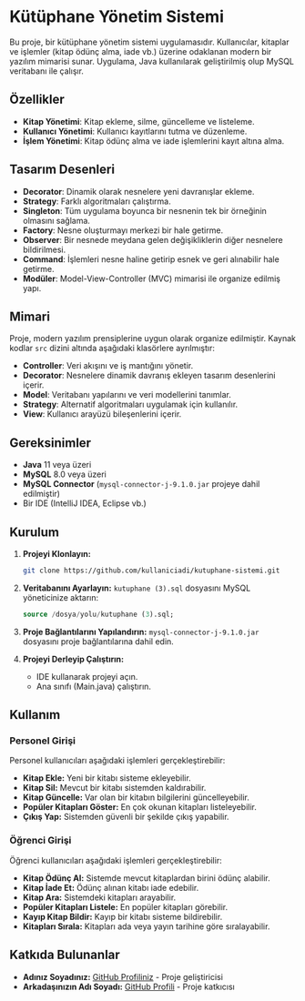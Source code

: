 # Kütüphane Yönetim Sistemi

Bu proje, bir kütüphane yönetim sistemi uygulamasıdır. Kullanıcılar, kitaplar ve işlemler (kitap ödünç alma, iade vb.) üzerine odaklanan modern bir yazılım mimarisi sunar. Uygulama, Java kullanılarak geliştirilmiş olup MySQL veritabanı ile çalışır.

## Özellikler

- **Kitap Yönetimi**: Kitap ekleme, silme, güncelleme ve listeleme.
- **Kullanıcı Yönetimi**: Kullanıcı kayıtlarını tutma ve düzenleme.
- **İşlem Yönetimi**: Kitap ödünç alma ve iade işlemlerini kayıt altına alma.

## Tasarım Desenleri

- **Decorator**: Dinamik olarak nesnelere yeni davranışlar ekleme.
- **Strategy**: Farklı algoritmaları çalıştırma.
- **Singleton**: Tüm uygulama boyunca bir nesnenin tek bir örneğinin olmasını sağlama.
- **Factory**: Nesne oluşturmayı merkezi bir hale getirme.
- **Observer**: Bir nesnede meydana gelen değişikliklerin diğer nesnelere bildirilmesi.
- **Command**: İşlemleri nesne haline getirip esnek ve geri alınabilir hale getirme.
- **Modüler**: Model-View-Controller (MVC) mimarisi ile organize edilmiş yapı.

## Mimari

Proje, modern yazılım prensiplerine uygun olarak organize edilmiştir. Kaynak kodlar `src` dizini altında aşağıdaki klasörlere ayrılmıştır:

- **Controller**: Veri akışını ve iş mantığını yönetir.
- **Decorator**: Nesnelere dinamik davranış ekleyen tasarım desenlerini içerir.
- **Model**: Veritabanı yapılarını ve veri modellerini tanımlar.
- **Strategy**: Alternatif algoritmaları uygulamak için kullanılır.
- **View**: Kullanıcı arayüzü bileşenlerini içerir.

## Gereksinimler

- **Java** 11 veya üzeri
- **MySQL** 8.0 veya üzeri
- **MySQL Connector** (`mysql-connector-j-9.1.0.jar` projeye dahil edilmiştir)
- Bir IDE (IntelliJ IDEA, Eclipse vb.)

## Kurulum

1. **Projeyi Klonlayın:**
   ```bash
   git clone https://github.com/kullaniciadi/kutuphane-sistemi.git
   ```

2. **Veritabanını Ayarlayın:**
   `kutuphane (3).sql` dosyasını MySQL yöneticinize aktarın:
   ```sql
   source /dosya/yolu/kutuphane (3).sql;
   ```

3. **Proje Bağlantılarını Yapılandırın:**
   `mysql-connector-j-9.1.0.jar` dosyasını proje bağlantılarına dahil edin.

4. **Projeyi Derleyip Çalıştırın:**
   - IDE kullanarak projeyi açın.
   - Ana sınıfı (Main.java) çalıştırın.

## Kullanım

### Personel Girişi

Personel kullanıcıları aşağıdaki işlemleri gerçekleştirebilir:

- **Kitap Ekle:** Yeni bir kitabı sisteme ekleyebilir.
- **Kitap Sil:** Mevcut bir kitabı sistemden kaldırabilir.
- **Kitap Güncelle:** Var olan bir kitabın bilgilerini güncelleyebilir.
- **Popüler Kitapları Göster:** En çok okunan kitapları listeleyebilir.
- **Çıkış Yap:** Sistemden güvenli bir şekilde çıkış yapabilir.

### Öğrenci Girişi

Öğrenci kullanıcıları aşağıdaki işlemleri gerçekleştirebilir:

- **Kitap Ödünç Al:** Sistemde mevcut kitaplardan birini ödünç alabilir.
- **Kitap İade Et:** Ödünç alınan kitabı iade edebilir.
- **Kitap Ara:** Sistemdeki kitapları arayabilir.
- **Popüler Kitapları Listele:** En popüler kitapları görebilir.
- **Kayıp Kitap Bildir:** Kayıp bir kitabı sisteme bildirebilir.
- **Kitapları Sırala:** Kitapları ada veya yayın tarihine göre sıralayabilir.

## Katkıda Bulunanlar

- **Adınız Soyadınız:** [GitHub Profiliniz](#) - Proje geliştiricisi
- **Arkadaşınızın Adı Soyadı:** [GitHub Profili](#) - Proje katkıcısı
